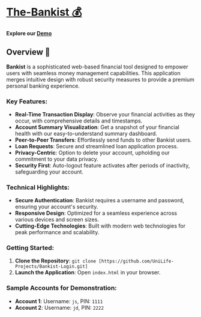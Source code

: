 # [The-Bankist 💰](https://uche-jordy-bankist-dom.netlify.app/)

#### Explore our [Demo](https://uche-jordy-bankist-login.netlify.app/)

## Overview 💸

**Bankist** is a sophisticated web-based financial tool designed to empower users with seamless money management capabilities. This application merges intuitive design with robust security measures to provide a premium personal banking experience.

### Key Features:

- **Real-Time Transaction Display**: Observe your financial activities as they occur, with comprehensive details and timestamps.
- **Account Summary Visualization**: Get a snapshot of your financial health with our easy-to-understand summary dashboard.
- **Peer-to-Peer Transfers**: Effortlessly send funds to other Bankist users.
- **Loan Requests**: Secure and streamlined loan application process.
- **Privacy-Centric**: Option to delete your account, upholding our commitment to your data privacy.
- **Security First**: Auto-logout feature activates after periods of inactivity, safeguarding your account.

### Technical Highlights:

- **Secure Authentication**: Bankist requires a username and password, ensuring your account's security.
- **Responsive Design**: Optimized for a seamless experience across various devices and screen sizes.
- **Cutting-Edge Technologies**: Built with modern web technologies for peak performance and scalability.

### Getting Started:

1. **Clone the Repository**: `git clone [https://github.com/UniLife-Projects/Bankist-Login.git]`
2. **Launch the Application**: Open `index.html` in your browser.

### Sample Accounts for Demonstration:

- **Account 1**: Username: `js`, PIN: `1111`
- **Account 2**: Username: `jd`, PIN: `2222`
